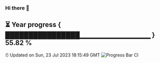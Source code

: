 ### Hi there 👋
⏳ Year progress { ████████████████▁▁▁▁▁▁▁▁▁▁▁▁▁▁ } 55.82 %
---
⏰ Updated on Sun, 23 Jul 2023 18:15:49 GMT
![Progress Bar CI](https://github.com/liununu/liununu/workflows/Progress%20Bar%20CI/badge.svg)
